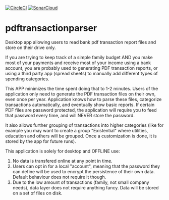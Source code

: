 [![CircleCI](https://circleci.com/gh/mariangolea/pdftransactionparser/tree/master.svg?style=svg)](https://circleci.com/gh/mariangolea/pdftransactionparser/tree/master)
[![SonarCloud](https://sonarcloud.io/api/project_badges/quality_gate?project=BankPdfParser%3ABankPdfParser)](https://sonarcloud.io/dashboard?id=BankPdfParser%3ABankPdfParser)



# pdftransactionparser
Desktop app allowing users to read bank pdf transaction report files and store on their drive only.

If you are trying to keep track of a simple family budget AND you make most of your payments and receive most of your income using a bank account, you are probably used to generating PDF transaction reports, or using a third party app (spread sheets) to manually add different types of spending categories.

This APP minimizes the time spent doing that to 1-2 minutes. Users of the application only need to generate the PDF transaction files on their own, even once per year. Application knows how to parse these files, categorize transactions automatically, and eventually show basic reports. If certain PDF files are password protected, the application will require you to feed that password every time, and will NEVER store the password.

It also allows further grouping of transactions into higher categories (like for example you may want to create a group "Existential" where utilities,
education and others will be grouped. Once a customization is done, it is stored by the app for future runs).

This application is solely for desktop and OFFLINE use:
1. No data is transfered online at any point in time.
2. Users can opt in for a local "account", meaning that the password they can define will be used to encrypt the persistence of their own data. Default behaviour does not require it though.
3. Due to the low amount of transactions (family, not small company needs), data layer does not require anything fancy. Data will be stored on a set of files on disk.
